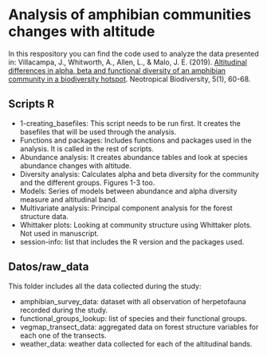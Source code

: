 # Analysis of amphibian communities changes with altitude
In this respository you can find the code used to analyze the data presented in: Villacampa, J., Whitworth, A., Allen, L., & Malo, J. E. (2019). [Altitudinal differences in alpha, beta and functional diversity of an amphibian community in a biodiversity hotspot](https://www.tandfonline.com/doi/full/10.1080/23766808.2019.1659022). Neotropical Biodiversity, 5(1), 60-68.

## Scripts R
- 1-creating_basefiles: This script needs to be run first. It creates the basefiles that will be used through the analysis.
- Functions and packages: Includes functions and packages used in the analysis. It is called in the rest of scripts.
- Abundance analysis: It creates abundance tables and look at species abundance changes with altitude.
- Diversity analysis: Calculates alpha and beta diversity for the community and the different groups. Figures 1-3 too.
- Models: Series of models between abundance and alpha diversity measure and altitudinal band.
- Multivariate analysis: Principal component analysis for the forest structure data.
- Whittaker plots: Looking at community structure using Whittaker plots. Not used in manuscript.
- session-info: list that includes the R version and the packages used.

## Datos/raw_data
This folder includes all the data collected during the study:
- amphibian_survey_data: dataset with all observation of herpetofauna recorded during the study.
- functional_groups_lookup: list of species and their functional groups.
- vegmap_transect_data: aggregated data on forest structure variables for each one of the transects.
- weather_data: weather data collected for each of the altitudinal bands.
